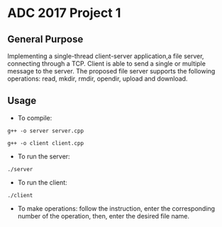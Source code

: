 ADC 2017
Project 1
======

General Purpose
------
Implementing a single-thread client-server application,a file server, 
connecting through a TCP. Client is able to send a single or multiple
message to the server. The proposed file server supports the following
operations: read, mkdir, rmdir, opendir, upload and download.

Usage
------
- To compile:
```
g++ -o server server.cpp
```
```
g++ -o client client.cpp
```
- To run the server:
```
./server
```
- To run the client:
```
./client
```
- To make operations:
follow the instruction, enter the corresponding number of the operation,
then, enter the desired file name.
